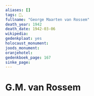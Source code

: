 ```yaml
---
aliases: []
tags: 👤, 
fullname: "George Maarten van Rossem"
death_year: 1942
death_date: 1942-03-06
wikipedia:
gedenkplaat: yes
holocaust_monument:
joods_monument:
oranjehotel:
gedenkboek_page: 167
sinke_page:
---
```


# G.M. van Rossem